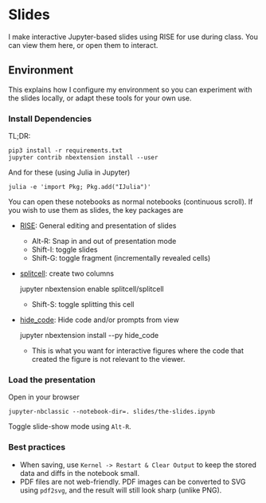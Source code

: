 # Slides

I make interactive Jupyter-based slides using RISE for use during class.
You can view them here, or open them to interact.

## Environment

This explains how I configure my environment so you can experiment with the slides locally, or adapt these tools for your own use.

### Install Dependencies

TL;DR:

    pip3 install -r requirements.txt
    jupyter contrib nbextension install --user

And for these (using Julia in Jupyter)

    julia -e 'import Pkg; Pkg.add("IJulia")'

You can open these notebooks as normal notebooks (continuous scroll). If you wish to use them as slides, the key packages are

* [RISE](https://github.com/damianavila/RISE): General editing and presentation of slides
  * Alt-R: Snap in and out of presentation mode
  * Shift-I: toggle slides
  * Shift-G: toggle fragment (incrementally revealed cells)

* [splitcell](https://www.markroepke.me/posts/2019/06/05/tips-for-slideshows-in-jupyter.html): create two columns

    jupyter nbextension enable splitcell/splitcell

  * Shift-S: toggle splitting this cell

* [hide_code](https://github.com/kirbs-/hide_code): Hide code and/or prompts from view

    jupyter nbextension install --py hide_code

  * This is what you want for interactive figures where the code that created the figure is not relevant to the viewer.

### Load the presentation

Open in your browser

    jupyter-nbclassic --notebook-dir=. slides/the-slides.ipynb

Toggle slide-show mode using `Alt-R`.

### Best practices

* When saving, use `Kernel -> Restart & Clear Output` to keep the stored data and diffs in the notebook small.
* PDF files are not web-friendly. PDF images can be converted to SVG using `pdf2svg`, and the result will still look sharp (unlike PNG).
